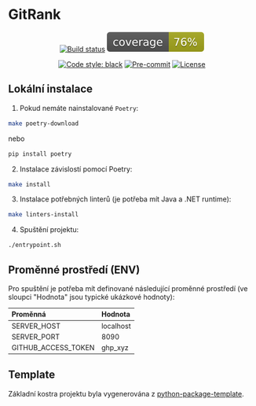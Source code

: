 # GitRank

<div align="center">

[![Build status](https://github.com/opendatalabcz/git_rank/workflows/build/badge.svg?branch=master&event=push)](https://github.com/opendatalabcz/git_rank/actions?query=workflow%3Abuild)
![Coverage Report](assets/images/coverage.svg)

[![Code style: black](https://img.shields.io/badge/code%20style-black-000000.svg)](https://github.com/psf/black)
[![Pre-commit](https://img.shields.io/badge/pre--commit-enabled-brightgreen?logo=pre-commit&logoColor=white)](https://github.com/opendatalabcz/git_rank/blob/master/.pre-commit-config.yaml)
[![License](https://img.shields.io/github/license/opendatalabcz/git_rank)](https://github.com/opendatalabcz/git_rank/blob/master/LICENSE)

</div>

## Lokální instalace

1. Pokud nemáte nainstalované `Poetry`:

```bash
make poetry-download
```

nebo

```bash
pip install poetry
```

2. Instalace závislostí pomocí Poetry:

```bash
make install
```

3. Instalace potřebných linterů (je potřeba mít Java a .NET runtime):

```bash
make linters-install
```

4. Spuštění projektu:

```bash
./entrypoint.sh
```

## Proměnné prostředí (ENV)

Pro spuštění je potřeba mít definované následující proměnné prostředí (ve sloupci "Hodnota" jsou typické ukázkové hodnoty):

| Proměnná | Hodnota |
| :------- | :------ |
| SERVER_HOST | localhost |
| SERVER_PORT | 8090      |
| GITHUB_ACCESS_TOKEN | ghp_xyz |

## Template

Základní kostra projektu byla vygenerována z [python-package-template](https://github.com/TezRomacH/python-package-template).
